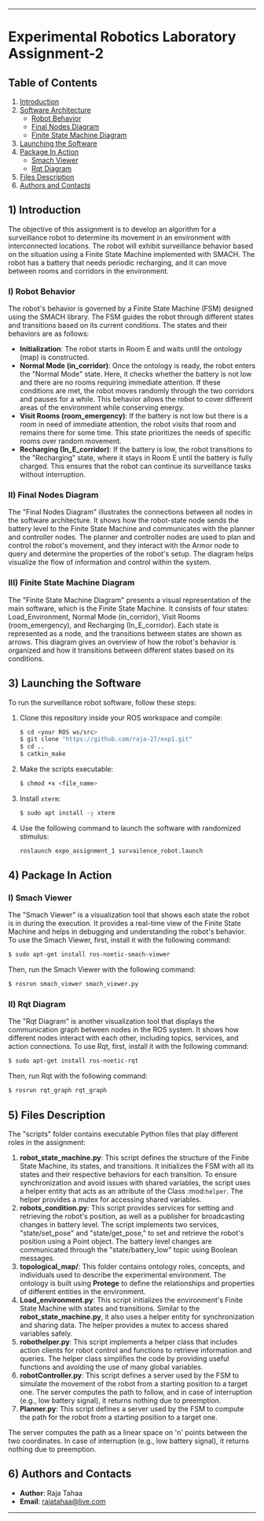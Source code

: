 

---

# Experimental Robotics Laboratory Assignment-2

## Table of Contents
1. [Introduction](#introduction)
2. [Software Architecture](#software-architecture)
    - [Robot Behavior](#robot-behavior)
    - [Final Nodes Diagram](#final-nodes-diagram)
    - [Finite State Machine Diagram](#finite-state-machine-diagram)
3. [Launching the Software](#launching-the-software)
4. [Package In Action](#package-in-action)
    - [Smach Viewer](#smach-viewer)
    - [Rqt Diagram](#rqt-diagram)
5. [Files Description](#files-description)
6. [Authors and Contacts](#authors-and-contacts)

## 1) Introduction
The objective of this assignment is to develop an algorithm for a surveillance robot to determine its movement in an environment with interconnected locations. The robot will exhibit surveillance behavior based on the situation using a Finite State Machine implemented with SMACH. The robot has a battery that needs periodic recharging, and it can move between rooms and corridors in the environment.
### I) Robot Behavior
The robot's behavior is governed by a Finite State Machine (FSM) designed using the SMACH library. The FSM guides the robot through different states and transitions based on its current conditions. The states and their behaviors are as follows:

- **Initialization**: The robot starts in Room E and waits until the ontology (map) is constructed.
- **Normal Mode (in_corridor)**: Once the ontology is ready, the robot enters the "Normal Mode" state. Here, it checks whether the battery is not low and there are no rooms requiring immediate attention. If these conditions are met, the robot moves randomly through the two corridors and pauses for a while. This behavior allows the robot to cover different areas of the environment while conserving energy.
- **Visit Rooms (room_emergency)**: If the battery is not low but there is a room in need of immediate attention, the robot visits that room and remains there for some time. This state prioritizes the needs of specific rooms over random movement.
- **Recharging (In_E_corridor)**: If the battery is low, the robot transitions to the "Recharging" state, where it stays in Room E until the battery is fully charged. This ensures that the robot can continue its surveillance tasks without interruption.

### II) Final Nodes Diagram
The "Final Nodes Diagram" illustrates the connections between all nodes in the software architecture. It shows how the robot-state node sends the battery level to the Finite State Machine and communicates with the planner and controller nodes. The planner and controller nodes are used to plan and control the robot's movement, and they interact with the Armor node to query and determine the properties of the robot's setup. The diagram helps visualize the flow of information and control within the system.

### III) Finite State Machine Diagram
The "Finite State Machine Diagram" presents a visual representation of the main software, which is the Finite State Machine. It consists of four states: Load_Environment, Normal Mode (in_corridor), Visit Rooms (room_emergency), and Recharging (In_E_corridor). Each state is represented as a node, and the transitions between states are shown as arrows. This diagram gives an overview of how the robot's behavior is organized and how it transitions between different states based on its conditions.

## 3) Launching the Software
To run the surveillance robot software, follow these steps:

1. Clone this repository inside your ROS workspace and compile:
   ```bash
   $ cd <your ROS ws/src>
   $ git clone "https://github.com/raja-27/exp1.git"
   $ cd ..
   $ catkin_make
   ```
2. Make the scripts executable:
   ```bash
   $ chmod +x <file_name>
   ```
3. Install `xterm`:
   ```bash
   $ sudo apt install -y xterm
   ```
4. Use the following command to launch the software with randomized stimulus:
   ```bash
   roslaunch expo_assignment_1 survailence_robot.launch
   ```

## 4) Package In Action

### I) Smach Viewer
The "Smach Viewer" is a visualization tool that shows each state the robot is in during the execution. It provides a real-time view of the Finite State Machine and helps in debugging and understanding the robot's behavior. To use the Smach Viewer, first, install it with the following command:
```bash
$ sudo apt-get install ros-noetic-smach-viewer
```
Then, run the Smach Viewer with the following command:
```bash
$ rosrun smach_viewer smach_viewer.py
```

### II) Rqt Diagram
The "Rqt Diagram" is another visualization tool that displays the communication graph between nodes in the ROS system. It shows how different nodes interact with each other, including topics, services, and action connections. To use Rqt, first, install it with the following command:
```bash
$ sudo apt-get install ros-noetic-rqt
```
Then, run Rqt with the following command:
```bash
$ rosrun rqt_graph rqt_graph
```

## 5) Files Description
The "scripts" folder contains executable Python files that play different roles in the assignment:

1. **robot_state_machine.py**: This script defines the structure of the Finite State Machine, its states, and transitions. It initializes the FSM with all its states and their respective behaviors for each transition. To ensure synchronization and avoid issues with shared variables, the script uses a helper entity that acts as an attribute of the Class :mod:`helper`. The helper provides a mutex for accessing shared variables.
2. **robots_condition.py**: This script provides services for setting and retrieving the robot's position, as well as a publisher for broadcasting changes in battery level. The script implements two services, "state/set_pose" and "state/get_pose," to set and retrieve the robot's position using a Point object. The battery level changes are communicated through the "state/battery_low" topic using Boolean messages.
3. **topological_map/**: This folder contains ontology roles, concepts, and individuals used to describe the experimental environment. The ontology is built using **Protege** to define the relationships and properties of different entities in the environment.
4. **Load_environment.py**: This script initializes the environment's Finite State Machine with states and transitions. Similar to the **robot_state_machine.py**, it also uses a helper entity for synchronization and sharing data. The helper provides a mutex to access shared variables safely.
5. **robothelper.py**: This script implements a helper class that includes action clients for robot control and functions to retrieve information and queries. The helper class simplifies the code by providing useful functions and avoiding the use of many global variables.
6. **robotController.py**: This script defines a server used by the FSM to simulate the movement of the robot from a starting position to a target one. The server computes the path to follow, and in case of interruption (e.g., low battery signal), it returns nothing due to preemption.
7. **Planner.py**: This script defines a server used by the FSM to compute the path for the robot from a starting position to a target one.

 The server computes the path as a linear space on 'n' points between the two coordinates. In case of interruption (e.g., low battery signal), it returns nothing due to preemption.

## 6) Authors and Contacts
- **Author**: Raja Tahaa
- **Email**: rajatahaa@live.com

---
